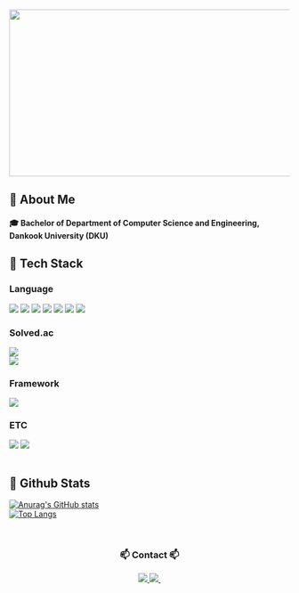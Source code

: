 
  <!--Header>
  <img src="[https://capsule-render.vercel.app/api?type=wave&color=auto&height=300&section=header&text=capsule%20render&fontSize=90](https://capsule-render.vercel.app/api?type=blur&height=266&color=gradient&text=DongMin's%20GitHub&reversal=false&textBg=false&fontColor=778899&fontSize=40&fontAlign=66&animation=twinkling&descAlign=67&descAlignY=12)](https://capsule-render.vercel.app/api?type=blur&height=266&color=gradient&text=DongMin's%20GitHub&reversal=false&textBg=false&fontColor=778899&fontSize=40&fontAlign=66&animation=twinkling&descAlign=67&descAlignY=12)"/> -->
  
</div>

<div>

  <h3 align="center"><a href="https://www.gitanimals.org/en_US?utm_medium=image&utm_source=Duckcchun&utm_content=farm">
<img
  src="https://render.gitanimals.org/farms/Duckcchun"
  width="600"
  height="300"
/>
</a>
  <!--Body-->
  
  ## 👀 About Me
  #### :mortar_board: Bachelor of Department of Computer Science and Engineering, Dankook University (DKU)
  ## 🧱 Tech Stack
  ### Language
  <!--C-->
  <img src="https://img.shields.io/badge/c++-00599C?style=flat-square&logo=c%2B%2B&logoColor=white">
  <!--C++-->
  <img src="https://img.shields.io/badge/C-A8B9CC?style=flat-square&logo=C&logoColor=white"/>
  <!--Java-->
  <img src="https://img.shields.io/badge/java-007396?style=flat-square&logo=java&logoColor=white"> 
  <!--Python-->
  <img src="https://img.shields.io/badge/Python-3776AB?style=flat-square&logo=Python&logoColor=white"/>
  <!--Swift-->
  <img src="https://img.shields.io/badge/Swift-F05138?style=flat-square&logo=Swift&logoColor=white"/>
  <!--HTML5-->
  <img src="https://img.shields.io/badge/HTML5-E34F26?style=flat-square&logo=HTML5&logoColor=white"/>
   <!--JavaScript-->
  <img src="https://img.shields.io/badge/JavaScript-F7DF1E?style=flat-square&logo=JavaScript&logoColor=white"/>
  
  
  ### Solved.ac
  <!-- solved.ac 프로필 -->
  <img src="http://mazandi.herokuapp.com/api?handle=jibb21&theme=warm"/>
   <br/>
  <img src="http://mazassumnida.wtf/api/generate_badge?boj=jibb21"/>
 <br/>
 
  ### Framework
  <!--React-->
  <img src="https://img.shields.io/badge/React-61DAFB?style=flat-square&logo=React&logoColor=white&Color=white"/>
  <br/>
  
  ### ETC
  <!--Ubuntu-->
<img src="https://img.shields.io/badge/Ubuntu-E95420?style=flat-square&logo=Ubuntu&logoColor=white"/>  
<!--Slack-->
  <img src="https://img.shields.io/badge/Slack-4A154B?style=flat-square&logo=Slack&logoColor=white"/>
  <br/>
  <br/>
  
  ## 🤔 Github Stats
  [![Anurag's GitHub stats](https://github-readme-stats.vercel.app/api?username=Duckcchun)](https://github.com/anuraghazra/github-readme-stats)
  <br/>
  [![Top Langs](https://github-readme-stats.vercel.app/api/top-langs/?username=Duckcchun)](https://github.com/anuraghazra/github-readme-stats)
  
</div>
</div>

<br>

<h3 align="center">📫 Contact 📫</h3>
<div align="center">
  <a href="https://velog.io/@duckcchun">
    <img src="https://img.shields.io/badge/Velog-20C997?style=flat-square&logo=velog&logoColor=white"/>
  <a href="mailto:qasw1733@gmail.com">
   <img
      src="https://img.shields.io/badge/qasw1733@gmail.com-D14836?style=flat-square&logo=gmail&logoColor=white"/>&nbsp
  </a>
</div>

